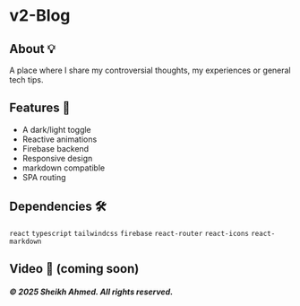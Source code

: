 # v2-Blog

## About 💡
A place where I share my controversial thoughts, my experiences or general tech tips.

## Features 🚀
- A dark/light toggle
- Reactive animations
- Firebase backend
- Responsive design
- markdown compatible
- SPA routing

## Dependencies 🛠️
`react` `typescript` `tailwindcss` `firebase` `react-router` `react-icons` `react-markdown`

## Video 🎥 (coming soon)



##### © 2025 Sheikh Ahmed. All rights reserved.
